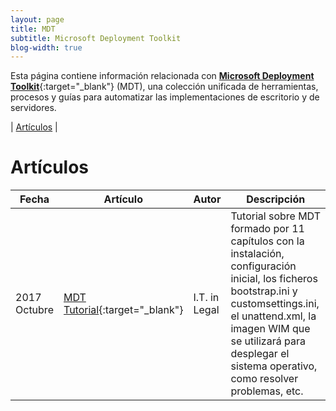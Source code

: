 ```yaml
---
layout: page
title: MDT
subtitle: Microsoft Deployment Toolkit
blog-width: true
---
```


Esta página contiene información relacionada con [**Microsoft Deployment Toolkit**](https://docs.microsoft.com/es-es/mem/configmgr/mdt/){:target="_blank"} (MDT), una colección unificada de herramientas, procesos y guías para automatizar las implementaciones de escritorio y de servidores.

| [Artículos](#posts) |

# <a name="posts">Artículos

| Fecha | Artículo | Autor | Descripción |
| --- | --- | --- | --- |
| 2017 Octubre | [MDT Tutorial](https://itinlegal.wordpress.com/2017/10/07/mdt-tutorial-prologue/){:target="_blank"} | I.T. in Legal | Tutorial sobre MDT formado por 11 capítulos con la instalación, configuración inicial, los ficheros bootstrap.ini y customsettings.ini, el unattend.xml, la imagen WIM que se utilizará para desplegar el sistema operativo, como resolver problemas, etc. |
